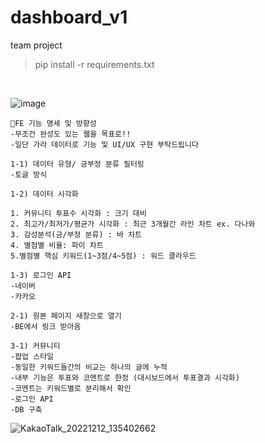 # dashboard_v1
team project

> pip install -r requirements.txt

<br/>

![image](https://user-images.githubusercontent.com/119420119/206973833-193d7539-2416-4ca8-aa95-c46873b10bd7.png)

```
🌸FE 기능 명세 및 방향성
-무조건 완성도 있는 웹을 목표로!!
-일단 가라 데이터로 기능 및 UI/UX 구현 부탁드립니다

1-1) 데이터 유형/ 긍부정 분류 필터링
-토글 방식

1-2) 데이터 시각화

1. 커뮤니티 투표수 시각화 : 크기 대비
2. 최고가/최저가/평균가 시각화 : 최근 3개월간 라인 차트 ex. 다나와
3. 감성분석(긍/부정 분류) : 바 차트
4. 별점별 비율: 파이 차트
5.별점별 핵심 키워드(1~3점/4~5점) : 워드 클라우드

1-3) 로그인 API
-네이버
-카카오

2-1) 원본 페이지 새창으로 열기
-BE에서 링크 받아옴

3-1) 커뮤니티
-팝업 스타일
-동일한 키워드들간의 비교는 하나의 글에 누적
-내부 기능은 투표와 코멘트로 한정 (대시보드에서 투표결과 시각화)
-코멘트는 키워드별로 분리해서 확인
-로그인 API
-DB 구축
```

![KakaoTalk_20221212_135402662](https://user-images.githubusercontent.com/119420119/206974372-83e55feb-8284-4734-9fb1-2abd2522e8f7.jpg)
